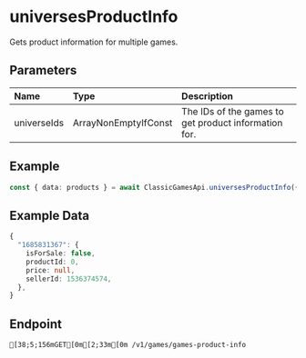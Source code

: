 
# universesProductInfo
Gets product information for multiple games.


## Parameters
| Name        | Type                             | Description                                          |
| :---------- | :------------------------------- | :--------------------------------------------------- |
| universeIds | ArrayNonEmptyIfConst<UniverseId> | The IDs of the games to get product information for. |



## Example
```ts copy showLineNumbers
const { data: products } = await ClassicGamesApi.universesProductInfo({ universeIds: [1685831367] }); 
```


## Example Data
```ts copy showLineNumbers
{
  "1685831367": {
    isForSale: false,
    productId: 0,
    price: null,
    sellerId: 1536374574,
  },
} 
```


## Endpoint
```ansi
[38;5;156mGET[0m[2;33m[0m /v1/games/games-product-info
```
  